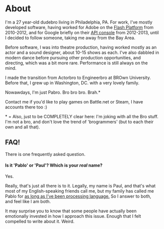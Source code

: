 # About

I'm a 27 year-old dudebro living in Philadelphia, PA. For work, I've mostly
developed software, having worked for Adobe on the [Flash Platform][2] from
2010-2012, and for Google briefly on their [API console][3] from 2012-2013,
until I decided to follow someone, taking me away from the Bay Area.

Before software, I was into theatre production, having worked mostly as an actor
and a sound designer, about 10-15 shows as each. I've also dabbled in modern
dance before pursuing other production opportunities, and directing, which was
a bit more rare. Performance is still always on the mind.

I made the transition from Actorbro to Engineerbro at BROwn University. Before
that, I grew up in Washington, DC. with a very lovely family.

Nowawdays, I'm just Pabro. Bro bro bro. Brah.\*

Contact me if you'd like to play games on Battle.net or Steam, I have accounts
there too :)

\* = Also, just to be COMPLETELY clear here: I'm joking with all the Bro stuff.
I'm not a bro, and don't love the trend of 'brogrammers' (but to each their own
and all that).

## FAQ!

There is one frequently asked question.

#### Is it 'Pablo' or 'Paul'? Which is your <em>real</em> name?

Yes.

Really, that's just all there is to it. Legally, my name is Paul, and that's
what most of my English-speaking friends call me, but my family has called
me Pablo for [as long as I've been processing language.][1] So I answer to
both, and feel like I am both.

It may surprise you to know that some people have actually been emotionally
invested in how I approach this issue. Enough that I felt compelled to write
about it. Weird.


   [1]: http://www.qwantz.com/index.php?comic=2479
   [2]: http://www.adobe.com/flash
   [3]: http://code.google.com/apis/console
